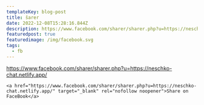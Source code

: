 ```yaml
---
templateKey: blog-post
title: šarer
date: 2022-12-08T15:28:16.844Z
description: https://www.facebook.com/sharer/sharer.php?u=https://neschko-chat.netlify.app/
featuredpost: true
featuredimage: /img/facebook.svg
tags:
  - fb
---
```

https://www.facebook.com/sharer/sharer.php?u=https://neschko-chat.netlify.app/

```
<a href="https://www.facebook.com/sharer/sharer.php?u=https://neschko-chat.netlify.app/" target="_blank" rel="nofollow noopener">Share on FaceBook</a>
```